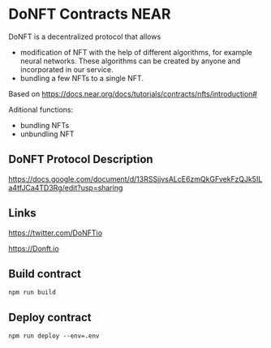 # DoNFT Contracts NEAR

DoNFT is a decentralized protocol that allows
- modification of NFT with the help of different algorithms, for example neural networks. These algorithms can be created by anyone and incorporated in our service. 
- bundling a few NFTs to a single NFT.

Based on https://docs.near.org/docs/tutorials/contracts/nfts/introduction#

Aditional functions:
- bundling NFTs
- unbundling NFT
## DoNFT Protocol Description

https://docs.google.com/document/d/13RSSjjvsALcE6zmQkGFvekFzQJk5ILa4tfJCa4TD3Rg/edit?usp=sharing

## Links

https://twitter.com/DoNFTio

https://Donft.io

## Build contract

```shell
npm run build
```
## Deploy contract

```shell
npm run deploy --env=.env
```
